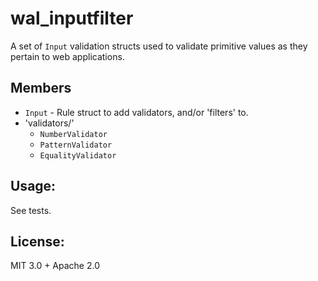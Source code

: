 # wal_inputfilter

A set of `Input` validation structs used to validate primitive values as they pertain to web applications.

## Members

- `Input` - Rule struct to add validators, and/or 'filters' to.
- 'validators/'
  - `NumberValidator`
  - `PatternValidator`
  - `EqualityValidator`

## Usage:

See tests.

## License:

MIT 3.0 + Apache 2.0
